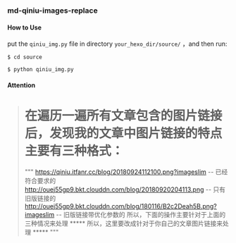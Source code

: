 ### md-qiniu-images-replace

#### How to Use

put the `qiniu_img.py` file in directory `your_hexo_dir/source/` ，and then run:

```
$ cd source

$ python qiniu_img.py
```

#### Attention

> # 在遍历一遍所有文章包含的图片链接后，发现我的文章中图片链接的特点主要有三种格式：
> """
> https://qiniu.itfanr.cc/blog/20180924112100.png?imageslim  -- 已经符合要求的
> http://ouej55gp9.bkt.clouddn.com/blog/20180920204113.png   -- 只有旧版链接的
> http://ouej55gp9.bkt.clouddn.com/blog/180116/B2c2Deah5B.png?imageslim -- 旧版链接带优化参数的
> 所以，下面的操作主要针对于上面的三种情况来处理
> ***** 所以，这里要改成针对于你自己的文章图片链接来处理 *****
> """
